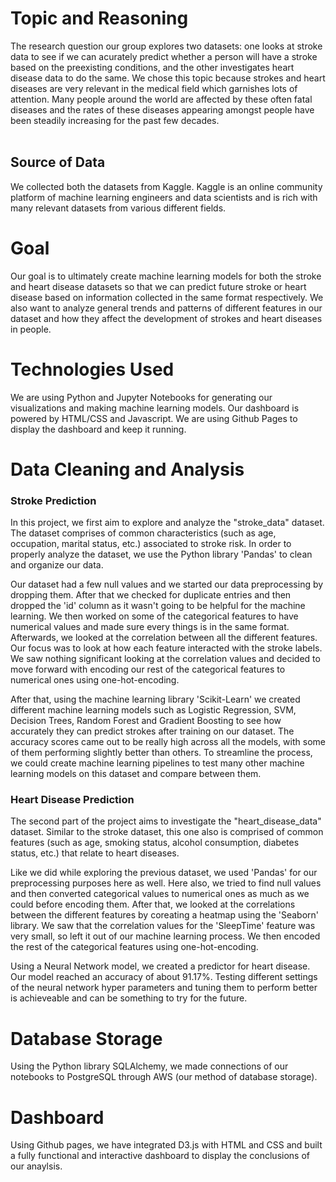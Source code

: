 # Topic and Reasoning
The research question our group explores two datasets: one looks at stroke data to see if we can acurately predict whether a person will have a stroke based on the preexisting conditions, and the other investigates heart disease data to do the same. We chose this topic because strokes and heart diseases are very relevant in the medical field which garnishes lots of attention. Many people around the world are affected by these often fatal diseases and the rates of these diseases appearing amongst people have been steadily increasing for the past few decades. <br><br>

## Source of Data
We collected both the datasets from Kaggle. Kaggle is an online community platform of machine learning engineers and data scientists and is rich with many relevant datasets from various different fields.

# Goal
Our goal is to ultimately create machine learning models for both the stroke and heart disease datasets so that we can predict future stroke or heart disease based on information collected in the same format respectively. We also want to analyze general trends and patterns of different features in our dataset and how they affect the development of strokes and heart diseases in people.

# Technologies Used <br>
We are using Python and Jupyter Notebooks for generating our visualizations and making machine learning models. Our dashboard is powered by HTML/CSS and Javascript. We are using Github Pages to display the dashboard and keep it running.

# Data Cleaning and Analysis

### Stroke Prediction
In this project, we first aim to explore and analyze the "stroke_data" dataset. The dataset comprises of common characteristics (such as age, occupation, marital status, etc.) associated to stroke risk. In order to properly analyze the dataset, we use the Python library 'Pandas' to clean and organize our data. 

Our dataset had a few null values and we started our data preprocessing by dropping them. After that we checked for duplicate entries and then dropped the 'id' column as it wasn't going to be helpful for the machine learning. We then worked on some of the categorical features to have numerical values and made sure every things is in the same format. Afterwards, we looked at the correlation between all the different features. Our focus was to look at how each feature interacted with the stroke labels. We saw nothing significant looking at the correlation values and decided to move forward with encoding our rest of the categorical features to numerical ones using one-hot-encoding. 

After that, using the machine learning library 'Scikit-Learn' we created different machine learning models such as Logistic Regression, SVM, Decision Trees, Random Forest and Gradient Boosting to see how accurately they can predict strokes after training on our dataset. The accuracy scores came out to be really high across all the models, with some of them performing slightly better than others. To streamline the process, we could create machine learning pipelines to test many other machine learning models on this dataset and compare between them.

### Heart Disease Prediction
The second part of the project aims to investigate the "heart_disease_data" dataset. Similar to the stroke dataset, this one also is comprised of common features (such as age, smoking status, alcohol consumption, diabetes status, etc.) that relate to heart diseases. 

Like we did while exploring the previous dataset, we used 'Pandas' for our preprocessing purposes here as well. Here also, we tried to find null values and then converted categorical values to numerical ones as much as we could before encoding them. After that, we looked at the correlations between the different features by coreating a heatmap using the 'Seaborn' library. We saw that the correlation values for the 'SleepTime' feature was very small, so left it out of our machine learning process. We then encoded the rest of the categorical features using one-hot-encoding. 

Using a Neural Network model,  we created a predictor for heart disease. Our model reached an accuracy of about 91.17%. Testing different settings of the neural network hyper parameters and tuning them to perform better is achieveable and can be something to try for the future.

# Database Storage
Using the Python library SQLAlchemy, we made connections of our notebooks to PostgreSQL through AWS (our method of database storage).

# Dashboard
Using Github pages, we have integrated D3.js with HTML and CSS and built a fully functional and interactive dashboard to display the conclusions of our anaylsis.